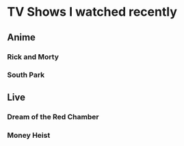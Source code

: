 # TV Shows I watched recently

## Anime

### Rick and Morty

### South Park

## Live

### Dream of the Red Chamber

### Money Heist



